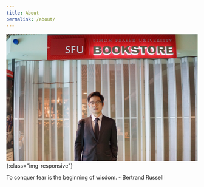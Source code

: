 ```yaml
---
title: About
permalink: /about/
---
```


![nick](/assets/images/nick.jpg){:class="img-responsive"}


To conquer fear is the beginning of wisdom. - Bertrand Russell
